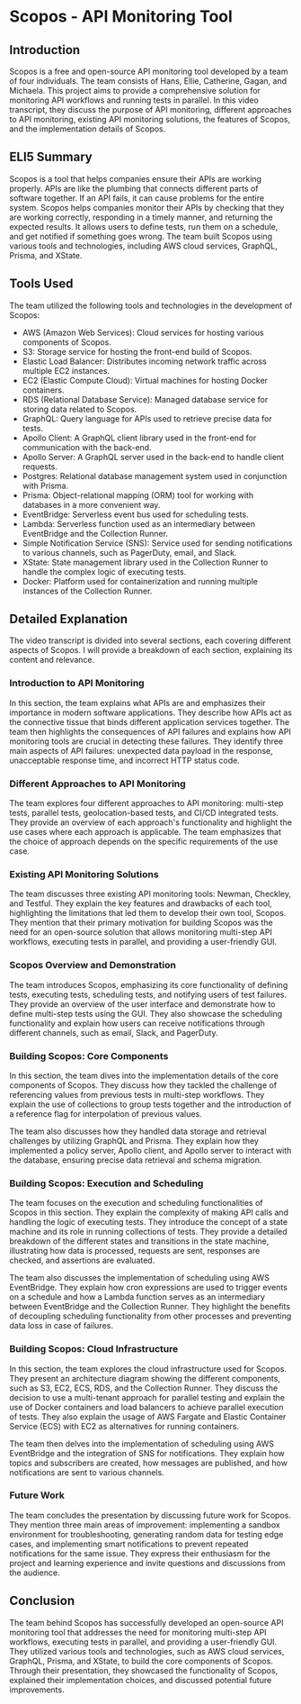 # Scopos - API Monitoring Tool

## Introduction
Scopos is a free and open-source API monitoring tool developed by a team of four individuals. The team consists of Hans, Ellie, Catherine, Gagan, and Michaela. This project aims to provide a comprehensive solution for monitoring API workflows and running tests in parallel. In this video transcript, they discuss the purpose of API monitoring, different approaches to API monitoring, existing API monitoring solutions, the features of Scopos, and the implementation details of Scopos.

## ELI5 Summary
Scopos is a tool that helps companies ensure their APIs are working properly. APIs are like the plumbing that connects different parts of software together. If an API fails, it can cause problems for the entire system. Scopos helps companies monitor their APIs by checking that they are working correctly, responding in a timely manner, and returning the expected results. It allows users to define tests, run them on a schedule, and get notified if something goes wrong. The team built Scopos using various tools and technologies, including AWS cloud services, GraphQL, Prisma, and XState.

## Tools Used
The team utilized the following tools and technologies in the development of Scopos:
- AWS (Amazon Web Services): Cloud services for hosting various components of Scopos.
- S3: Storage service for hosting the front-end build of Scopos.
- Elastic Load Balancer: Distributes incoming network traffic across multiple EC2 instances.
- EC2 (Elastic Compute Cloud): Virtual machines for hosting Docker containers.
- RDS (Relational Database Service): Managed database service for storing data related to Scopos.
- GraphQL: Query language for APIs used to retrieve precise data for tests.
- Apollo Client: A GraphQL client library used in the front-end for communication with the back-end.
- Apollo Server: A GraphQL server used in the back-end to handle client requests.
- Postgres: Relational database management system used in conjunction with Prisma.
- Prisma: Object-relational mapping (ORM) tool for working with databases in a more convenient way.
- EventBridge: Serverless event bus used for scheduling tests.
- Lambda: Serverless function used as an intermediary between EventBridge and the Collection Runner.
- Simple Notification Service (SNS): Service used for sending notifications to various channels, such as PagerDuty, email, and Slack.
- XState: State management library used in the Collection Runner to handle the complex logic of executing tests.
- Docker: Platform used for containerization and running multiple instances of the Collection Runner.

## Detailed Explanation
The video transcript is divided into several sections, each covering different aspects of Scopos. I will provide a breakdown of each section, explaining its content and relevance.

### Introduction to API Monitoring
In this section, the team explains what APIs are and emphasizes their importance in modern software applications. They describe how APIs act as the connective tissue that binds different application services together. The team then highlights the consequences of API failures and explains how API monitoring tools are crucial in detecting these failures. They identify three main aspects of API failures: unexpected data payload in the response, unacceptable response time, and incorrect HTTP status code.

### Different Approaches to API Monitoring
The team explores four different approaches to API monitoring: multi-step tests, parallel tests, geolocation-based tests, and CI/CD integrated tests. They provide an overview of each approach's functionality and highlight the use cases where each approach is applicable. The team emphasizes that the choice of approach depends on the specific requirements of the use case.

### Existing API Monitoring Solutions
The team discusses three existing API monitoring tools: Newman, Checkley, and Testful. They explain the key features and drawbacks of each tool, highlighting the limitations that led them to develop their own tool, Scopos. They mention that their primary motivation for building Scopos was the need for an open-source solution that allows monitoring multi-step API workflows, executing tests in parallel, and providing a user-friendly GUI.

### Scopos Overview and Demonstration
The team introduces Scopos, emphasizing its core functionality of defining tests, executing tests, scheduling tests, and notifying users of test failures. They provide an overview of the user interface and demonstrate how to define multi-step tests using the GUI. They also showcase the scheduling functionality and explain how users can receive notifications through different channels, such as email, Slack, and PagerDuty.

### Building Scopos: Core Components
In this section, the team dives into the implementation details of the core components of Scopos. They discuss how they tackled the challenge of referencing values from previous tests in multi-step workflows. They explain the use of collections to group tests together and the introduction of a reference flag for interpolation of previous values.

The team also discusses how they handled data storage and retrieval challenges by utilizing GraphQL and Prisma. They explain how they implemented a policy server, Apollo client, and Apollo server to interact with the database, ensuring precise data retrieval and schema migration.

### Building Scopos: Execution and Scheduling
The team focuses on the execution and scheduling functionalities of Scopos in this section. They explain the complexity of making API calls and handling the logic of executing tests. They introduce the concept of a state machine and its role in running collections of tests. They provide a detailed breakdown of the different states and transitions in the state machine, illustrating how data is processed, requests are sent, responses are checked, and assertions are evaluated.

The team also discusses the implementation of scheduling using AWS EventBridge. They explain how cron expressions are used to trigger events on a schedule and how a Lambda function serves as an intermediary between EventBridge and the Collection Runner. They highlight the benefits of decoupling scheduling functionality from other processes and preventing data loss in case of failures.

### Building Scopos: Cloud Infrastructure
In this section, the team explores the cloud infrastructure used for Scopos. They present an architecture diagram showing the different components, such as S3, EC2, ECS, RDS, and the Collection Runner. They discuss the decision to use a multi-tenant approach for parallel testing and explain the use of Docker containers and load balancers to achieve parallel execution of tests. They also explain the usage of AWS Fargate and Elastic Container Service (ECS) with EC2 as alternatives for running containers.

The team then delves into the implementation of scheduling using AWS EventBridge and the integration of SNS for notifications. They explain how topics and subscribers are created, how messages are published, and how notifications are sent to various channels.

### Future Work
The team concludes the presentation by discussing future work for Scopos. They mention three main areas of improvement: implementing a sandbox environment for troubleshooting, generating random data for testing edge cases, and implementing smart notifications to prevent repeated notifications for the same issue. They express their enthusiasm for the project and learning experience and invite questions and discussions from the audience.

## Conclusion
The team behind Scopos has successfully developed an open-source API monitoring tool that addresses the need for monitoring multi-step API workflows, executing tests in parallel, and providing a user-friendly GUI. They utilized various tools and technologies, such as AWS cloud services, GraphQL, Prisma, and XState, to build the core components of Scopos. Through their presentation, they showcased the functionality of Scopos, explained their implementation choices, and discussed potential future improvements.